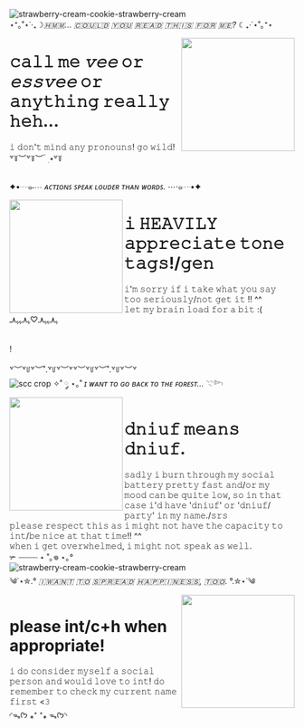 ![strawberry-cream-cookie-strawberry-cream](https://github.com/user-attachments/assets/6a866fd5-9b2d-4e4b-b484-a46e59231413)
<br/> ⋆⁺｡˚⋆˙‧₊☽ _​🇭​​🇲​​🇲​... ​🇨​​🇴​​🇺​​🇱​​🇩​ ​🇾​​🇴​​🇺​ ​🇷​​🇪​​🇦​​🇩​ ​🇹​​🇭​​🇮​​🇸​ ​🇫​​🇴​​🇷​ ​🇲​​🇪​?_ ☾₊‧˙⋆˚｡⁺⋆

<img align="right" width="200" src="https://github.com/user-attachments/assets/b96169f7-4684-4920-af1d-b450956205c9" />

# 𝚌𝚊𝚕𝚕 𝚖𝚎 *𝚟𝚎𝚎* 𝚘𝚛 *𝚎𝚜𝚜𝚟𝚎𝚎* 𝚘𝚛 𝚊𝚗𝚢𝚝𝚑𝚒𝚗𝚐 𝚛𝚎𝚊𝚕𝚕𝚢 𝚑𝚎𝚑... 
𝚒 𝚍𝚘𝚗'𝚝 𝚖𝚒𝚗𝚍 𝚊𝚗𝚢 𝚙𝚛𝚘𝚗𝚘𝚞𝚗𝚜! 𝚐𝚘 𝚠𝚒𝚕𝚍!
<br/> ꒷꒦︶꒷꒦︶ ๋ ࣭ ⭑꒷꒦

<br/>✦•┈๑⋅⋯ *ᴀᴄᴛɪᴏɴꜱ ꜱᴘᴇᴀᴋ ʟᴏᴜᴅᴇʀ ᴛʜᴀɴ ᴡᴏʀᴅꜱ.* ⋯⋅๑┈•✦

<img align="left" width="200" src="https://github.com/user-attachments/assets/39c9a593-9a08-4712-b3c2-9f3f6e746131" />

# 𝚒 𝙷𝙴𝙰𝚅𝙸𝙻𝚈 𝚊𝚙𝚙𝚛𝚎𝚌𝚒𝚊𝚝𝚎 𝚝𝚘𝚗𝚎 𝚝𝚊𝚐𝚜!/𝚐𝚎𝚗
𝚒'𝚖 𝚜𝚘𝚛𝚛𝚢 𝚒𝚏 𝚒 𝚝𝚊𝚔𝚎 𝚠𝚑𝚊𝚝 𝚢𝚘𝚞 𝚜𝚊𝚢 𝚝𝚘𝚘 𝚜𝚎𝚛𝚒𝚘𝚞𝚜𝚕𝚢/𝚗𝚘𝚝 𝚐𝚎𝚝 𝚒𝚝 !! ^^
<br/> 𝚕𝚎𝚝 𝚖𝚢 𝚋𝚛𝚊𝚒𝚗 𝚕𝚘𝚊𝚍 𝚏𝚘𝚛 𝚊 𝚋𝚒𝚝 :(
<br/> ﮩ٨ـﮩﮩ٨ـ♡ﮩ٨ـﮩﮩ٨ـ
<br/>
<br/>
<br/>!
<br/>
<br/> ꒷︶꒷꒥꒷︶˚.꒷꒥꒷︶꒷꒷︶꒷꒥꒷︶˚.꒷꒥꒷︶꒷
<br/> ![scc crop](https://github.com/user-attachments/assets/76911998-550e-4240-8736-343652d11626)
✧˚ ༘ ⋆｡˚ *ɪ ᴡᴀɴᴛ ᴛᴏ ɢᴏ ʙᴀᴄᴋ ᴛᴏ ᴛʜᴇ ꜰᴏʀᴇꜱᴛ...* 𓇢𓆸  
<img align="left" width="200" src="https://github.com/user-attachments/assets/b6d89c43-f49b-453e-8843-4be2848c3e06" />

# 𝚍𝚗𝚒𝚞𝚏 𝚖𝚎𝚊𝚗𝚜 𝚍𝚗𝚒𝚞𝚏.
𝚜𝚊𝚍𝚕𝚢 𝚒 𝚋𝚞𝚛𝚗 𝚝𝚑𝚛𝚘𝚞𝚐𝚑 𝚖𝚢 𝚜𝚘𝚌𝚒𝚊𝚕 𝚋𝚊𝚝𝚝𝚎𝚛𝚢 𝚙𝚛𝚎𝚝𝚝𝚢 𝚏𝚊𝚜𝚝 𝚊𝚗𝚍/𝚘𝚛 𝚖𝚢 𝚖𝚘𝚘𝚍 𝚌𝚊𝚗 𝚋𝚎 𝚚𝚞𝚒𝚝𝚎 𝚕𝚘𝚠, 𝚜𝚘 𝚒𝚗 𝚝𝚑𝚊𝚝 𝚌𝚊𝚜𝚎 𝚒'𝚍 𝚑𝚊𝚟𝚎 '𝚍𝚗𝚒𝚞𝚏' 𝚘𝚛 '𝚍𝚗𝚒𝚞𝚏/𝚙𝚊𝚛𝚝𝚢' 𝚒𝚗 𝚖𝚢 𝚗𝚊𝚖𝚎./𝚜𝚛𝚜
<br/> 𝚙𝚕𝚎𝚊𝚜𝚎 𝚛𝚎𝚜𝚙𝚎𝚌𝚝 𝚝𝚑𝚒𝚜 𝚊𝚜 𝚒 𝚖𝚒𝚐𝚑𝚝 𝚗𝚘𝚝 𝚑𝚊𝚟𝚎 𝚝𝚑𝚎 𝚌𝚊𝚙𝚊𝚌𝚒𝚝𝚢 𝚝𝚘 𝚒𝚗𝚝/𝚋𝚎 𝚗𝚒𝚌𝚎 𝚊𝚝 𝚝𝚑𝚊𝚝 𝚝𝚒𝚖𝚎!! ^^
<br/> 𝚠𝚑𝚎𝚗 𝚒 𝚐𝚎𝚝 𝚘𝚟𝚎𝚛𝚠𝚑𝚎𝚕𝚖𝚎𝚍, 𝚒 𝚖𝚒𝚐𝚑𝚝 𝚗𝚘𝚝 𝚜𝚙𝚎𝚊𝚔 𝚊𝚜 𝚠𝚎𝚕𝚕.
<br/> ✃ ┈┈┈┈ ⋆ ˚｡𖦹 ⋆｡°
<br/> ![strawberry-cream-cookie-strawberry-cream](https://github.com/user-attachments/assets/60a73a15-036b-41d7-b61b-15439ddc7169) 
<br/> ༄˙⋆✮.° *🇮​ ​🇼​​🇦​​🇳​​🇹​ ​🇹​​🇴​ ​🇸​​🇵​​🇷​​🇪​​🇦​​🇩​ ​🇭​​🇦​​🇵​​🇵​​🇮​​🇳​​🇪​​🇸​​🇸​, ​🇹​​🇴​​🇴​.* °.✮⋆˙༄​
<img align="right" width="200" src="https://github.com/user-attachments/assets/0ea233fc-2b44-403b-bf7d-1a2baf76ac15" />

# please int/c+h when appropriate!
𝚒 𝚍𝚘 𝚌𝚘𝚗𝚜𝚒𝚍𝚎𝚛 𝚖𝚢𝚜𝚎𝚕𝚏 𝚊 𝚜𝚘𝚌𝚒𝚊𝚕 𝚙𝚎𝚛𝚜𝚘𝚗 𝚊𝚗𝚍 𝚠𝚘𝚞𝚕𝚍 𝚕𝚘𝚟𝚎 𝚝𝚘 𝚒𝚗𝚝! 𝚍𝚘 𝚛𝚎𝚖𝚎𝚖𝚋𝚎𝚛 𝚝𝚘 𝚌𝚑𝚎𝚌𝚔 𝚖𝚢 𝚌𝚞𝚛𝚛𝚎𝚗𝚝 𝚗𝚊𝚖𝚎 𝚏𝚒𝚛𝚜𝚝 <𝟹
<br/> ◜ᯓᡣ𐭩 ⁎⁺ ⁺⁎ ᯓᡣ𐭩◝
